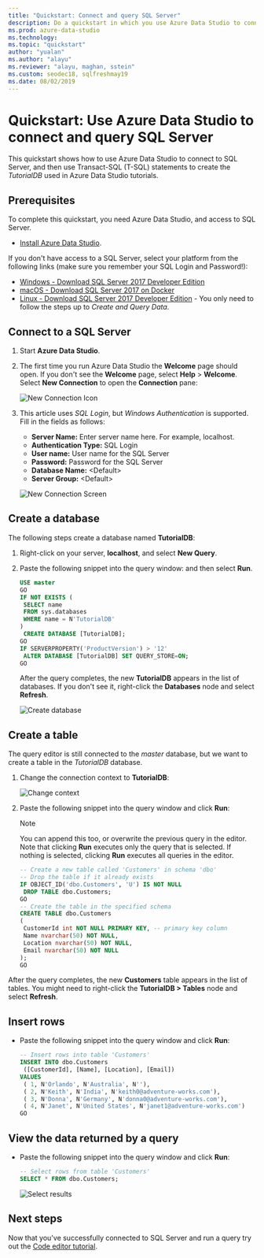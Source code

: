 ```yaml
---
title: "Quickstart: Connect and query SQL Server"
description: Do a quickstart in which you use Azure Data Studio to connect to SQL Server and then use Transact-SQL (T-SQL) statements to create a database.
ms.prod: azure-data-studio
ms.technology: 
ms.topic: "quickstart"
author: "yualan"
ms.author: "alayu"
ms.reviewer: "alayu, maghan, sstein"
ms.custom: seodec18, sqlfreshmay19
ms.date: 08/02/2019
---
```

# Quickstart: Use Azure Data Studio to connect and query SQL Server

This quickstart shows how to use Azure Data Studio to connect to SQL Server, and then use Transact-SQL (T-SQL) statements to create the *TutorialDB* used in Azure Data Studio tutorials.

## Prerequisites

To complete this quickstart, you need Azure Data Studio, and access to SQL Server.

- [Install Azure Data Studio](download.md).

If you don't have access to a SQL Server, select your platform from the following links (make sure you remember your SQL Login and Password!):

- [Windows - Download SQL Server 2017 Developer Edition](https://www.microsoft.com/sql-server/sql-server-downloads)
- [macOS - Download SQL Server 2017 on Docker](https://docs.microsoft.com/sql/linux/quickstart-install-connect-docker)
- [Linux - Download SQL Server 2017 Developer Edition](https://docs.microsoft.com/sql/linux/sql-server-linux-overview#install) - You only need to follow the steps up to *Create and Query Data*.

## Connect to a SQL Server

1. Start **Azure Data Studio**.

2. The first time you run Azure Data Studio the **Welcome** page should open. If you don't see the **Welcome** page, select **Help** > **Welcome**. Select **New Connection** to open the **Connection** pane:

   ![New Connection Icon](media/quickstart-sql-server/new-connection-icon.png)

3. This article uses *SQL Login*, but *Windows Authentication* is supported. Fill in the fields as follows:

   - **Server Name:** Enter server name here. For example, localhost.
   - **Authentication Type:** SQL Login
   - **User name:** User name for the SQL Server
   - **Password:** Password for the SQL Server
   - **Database Name:** \<Default\>
   - **Server Group:** \<Default\>

   ![New Connection Screen](media/quickstart-sql-server/new-connection-screen.png)

## Create a database

The following steps create a database named **TutorialDB**:

1. Right-click on your server, **localhost**, and select **New Query**.

2. Paste the following snippet into the query window: and then select **Run**.

    ```sql
    USE master
    GO
    IF NOT EXISTS (
     SELECT name
     FROM sys.databases
     WHERE name = N'TutorialDB'
    )
     CREATE DATABASE [TutorialDB];
    GO
    IF SERVERPROPERTY('ProductVersion') > '12'
     ALTER DATABASE [TutorialDB] SET QUERY_STORE=ON;
    GO
    ```

   After the query completes, the new **TutorialDB** appears in the list of databases. If you don't see it, right-click the **Databases** node and select **Refresh**.

   ![Create database](media/quickstart-sql-server/create-database.png)

## Create a table

The query editor is still connected to the *master* database, but we want to create a table in the *TutorialDB* database.

1. Change the connection context to **TutorialDB**:

   ![Change context](media/quickstart-sql-server/change-context.png)

2. Paste the following snippet into the query window and click **Run**:

   > [!NOTE]
   > You can append this too, or overwrite the previous query in the editor. Note that clicking **Run** executes only the query that is selected. If nothing is selected, clicking **Run** executes all queries in the editor.

    ```sql
    -- Create a new table called 'Customers' in schema 'dbo'
    -- Drop the table if it already exists
    IF OBJECT_ID('dbo.Customers', 'U') IS NOT NULL
     DROP TABLE dbo.Customers;
    GO
    -- Create the table in the specified schema
    CREATE TABLE dbo.Customers
    (
     CustomerId int NOT NULL PRIMARY KEY, -- primary key column
     Name nvarchar(50) NOT NULL,
     Location nvarchar(50) NOT NULL,
     Email nvarchar(50) NOT NULL
    );
    GO
    ```

After the query completes, the new **Customers** table appears in the list of tables. You might need to right-click the **TutorialDB > Tables** node and select **Refresh**.

## Insert rows

- Paste the following snippet into the query window and click **Run**:

    ```sql
    -- Insert rows into table 'Customers'
    INSERT INTO dbo.Customers
     ([CustomerId], [Name], [Location], [Email])
    VALUES
     ( 1, N'Orlando', N'Australia', N''),
     ( 2, N'Keith', N'India', N'keith0@adventure-works.com'),
     ( 3, N'Donna', N'Germany', N'donna0@adventure-works.com'),
     ( 4, N'Janet', N'United States', N'janet1@adventure-works.com')
    GO
    ```

## View the data returned by a query

 - Paste the following snippet into the query window and click **Run**:

   ```sql
   -- Select rows from table 'Customers'
   SELECT * FROM dbo.Customers;
   ```

   ![Select results](media/quickstart-sql-server/select-results.png)

## Next steps

Now that you've successfully connected to SQL Server and run a query try out the [Code editor tutorial](tutorial-sql-editor.md).
